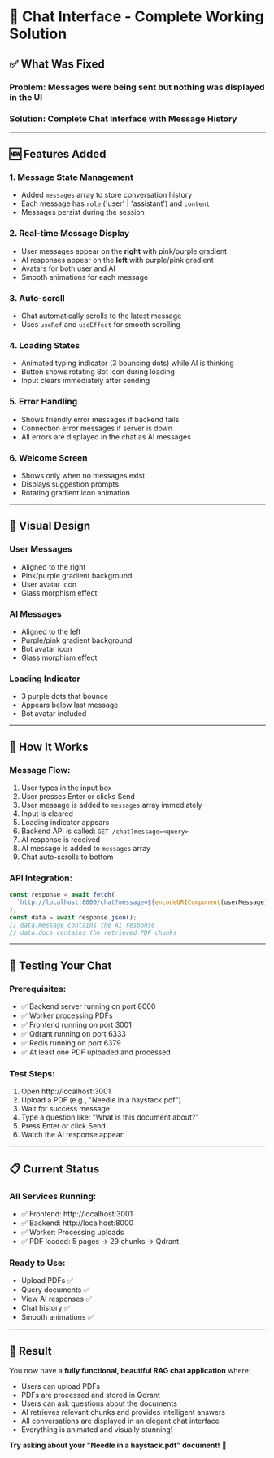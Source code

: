 # 🎯 Chat Interface - Complete Working Solution

## ✅ What Was Fixed

### **Problem**: Messages were being sent but nothing was displayed in the UI

### **Solution**: Complete Chat Interface with Message History

---

## 🆕 Features Added

### 1. **Message State Management**
- Added `messages` array to store conversation history
- Each message has `role` ('user' | 'assistant') and `content`
- Messages persist during the session

### 2. **Real-time Message Display**
- User messages appear on the **right** with pink/purple gradient
- AI responses appear on the **left** with purple/pink gradient
- Avatars for both user and AI
- Smooth animations for each message

### 3. **Auto-scroll**
- Chat automatically scrolls to the latest message
- Uses `useRef` and `useEffect` for smooth scrolling

### 4. **Loading States**
- Animated typing indicator (3 bouncing dots) while AI is thinking
- Button shows rotating Bot icon during loading
- Input clears immediately after sending

### 5. **Error Handling**
- Shows friendly error messages if backend fails
- Connection error messages if server is down
- All errors are displayed in the chat as AI messages

### 6. **Welcome Screen**
- Shows only when no messages exist
- Displays suggestion prompts
- Rotating gradient icon animation

---

## 🎨 Visual Design

### **User Messages**
- Aligned to the right
- Pink/purple gradient background
- User avatar icon
- Glass morphism effect

### **AI Messages**
- Aligned to the left
- Purple/pink gradient background
- Bot avatar icon
- Glass morphism effect

### **Loading Indicator**
- 3 purple dots that bounce
- Appears below last message
- Bot avatar included

---

## 🔧 How It Works

### **Message Flow:**
1. User types in the input box
2. User presses Enter or clicks Send
3. User message is added to `messages` array immediately
4. Input is cleared
5. Loading indicator appears
6. Backend API is called: `GET /chat?message=<query>`
7. AI response is received
8. AI message is added to `messages` array
9. Chat auto-scrolls to bottom

### **API Integration:**
```typescript
const response = await fetch(
  `http://localhost:8000/chat?message=${encodeURIComponent(userMessage)}`
);
const data = await response.json();
// data.message contains the AI response
// data.docs contains the retrieved PDF chunks
```

---

## 🚀 Testing Your Chat

### **Prerequisites:**
- ✅ Backend server running on port 8000
- ✅ Worker processing PDFs
- ✅ Frontend running on port 3001
- ✅ Qdrant running on port 6333
- ✅ Redis running on port 6379
- ✅ At least one PDF uploaded and processed

### **Test Steps:**
1. Open http://localhost:3001
2. Upload a PDF (e.g., "Needle in a haystack.pdf")
3. Wait for success message
4. Type a question like: "What is this document about?"
5. Press Enter or click Send
6. Watch the AI response appear!

---

## 📋 Current Status

### **All Services Running:**
- ✅ Frontend: http://localhost:3001
- ✅ Backend: http://localhost:8000
- ✅ Worker: Processing uploads
- ✅ PDF loaded: 5 pages → 29 chunks → Qdrant

### **Ready to Use:**
- Upload PDFs ✅
- Query documents ✅
- View AI responses ✅
- Chat history ✅
- Smooth animations ✅

---

## 🎉 Result

You now have a **fully functional, beautiful RAG chat application** where:
- Users can upload PDFs
- PDFs are processed and stored in Qdrant
- Users can ask questions about the documents
- AI retrieves relevant chunks and provides intelligent answers
- All conversations are displayed in an elegant chat interface
- Everything is animated and visually stunning!

**Try asking about your "Needle in a haystack.pdf" document!** 🚀
